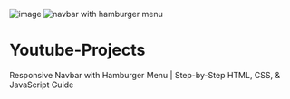 
![image](https://github.com/user-attachments/assets/cbbaaa61-3326-4d27-a82e-73138de54e90)
![navbar with hamburger menu](https://github.com/user-attachments/assets/9b7ba46b-693f-4c1d-aed1-ab4435704df0)



# Youtube-Projects
Responsive Navbar with Hamburger Menu | Step-by-Step HTML, CSS, &amp; JavaScript Guide


